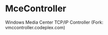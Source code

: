 MceController
=============

Windows Media Center TCP/IP Controller (Fork: vmccontroller.codeplex.com)